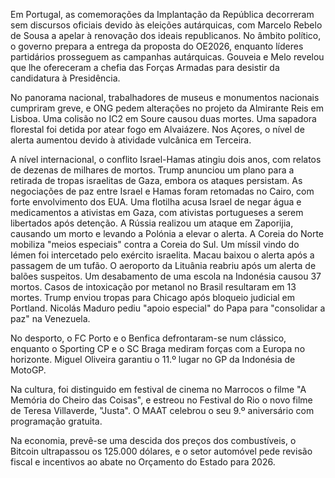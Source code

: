 Em Portugal, as comemorações da Implantação da República decorreram sem discursos oficiais devido às eleições autárquicas, com Marcelo Rebelo de Sousa a apelar à renovação dos ideais republicanos. No âmbito político, o governo prepara a entrega da proposta do OE2026, enquanto líderes partidários prosseguem as campanhas autárquicas. Gouveia e Melo revelou que lhe ofereceram a chefia das Forças Armadas para desistir da candidatura à Presidência.

No panorama nacional, trabalhadores de museus e monumentos nacionais cumpriram greve, e ONG pedem alterações no projeto da Almirante Reis em Lisboa. Uma colisão no IC2 em Soure causou duas mortes. Uma sapadora florestal foi detida por atear fogo em Alvaiázere. Nos Açores, o nível de alerta aumentou devido à atividade vulcânica em Terceira.

A nível internacional, o conflito Israel-Hamas atingiu dois anos, com relatos de dezenas de milhares de mortos. Trump anunciou um plano para a retirada de tropas israelitas de Gaza, embora os ataques persistam. As negociações de paz entre Israel e Hamas foram retomadas no Cairo, com forte envolvimento dos EUA. Uma flotilha acusa Israel de negar água e medicamentos a ativistas em Gaza, com ativistas portugueses a serem libertados após detenção. A Rússia realizou um ataque em Zaporijia, causando um morto e levando a Polónia a elevar o alerta. A Coreia do Norte mobiliza "meios especiais" contra a Coreia do Sul. Um míssil vindo do Iémen foi intercetado pelo exército israelita. Macau baixou o alerta após a passagem de um tufão. O aeroporto da Lituânia reabriu após um alerta de balões suspeitos. Um desabamento de uma escola na Indonésia causou 37 mortos. Casos de intoxicação por metanol no Brasil resultaram em 13 mortes. Trump enviou tropas para Chicago após bloqueio judicial em Portland. Nicolás Maduro pediu "apoio especial" do Papa para "consolidar a paz" na Venezuela.

No desporto, o FC Porto e o Benfica defrontaram-se num clássico, enquanto o Sporting CP e o SC Braga mediram forças com a Europa no horizonte. Miguel Oliveira garantiu o 11.º lugar no GP da Indonésia de MotoGP.

Na cultura, foi distinguido em festival de cinema no Marrocos o filme "A Memória do Cheiro das Coisas", e estreou no Festival do Rio o novo filme de Teresa Villaverde, "Justa". O MAAT celebrou o seu 9.º aniversário com programação gratuita.

Na economia, prevê-se uma descida dos preços dos combustíveis, o Bitcoin ultrapassou os 125.000 dólares, e o setor automóvel pede revisão fiscal e incentivos ao abate no Orçamento do Estado para 2026.